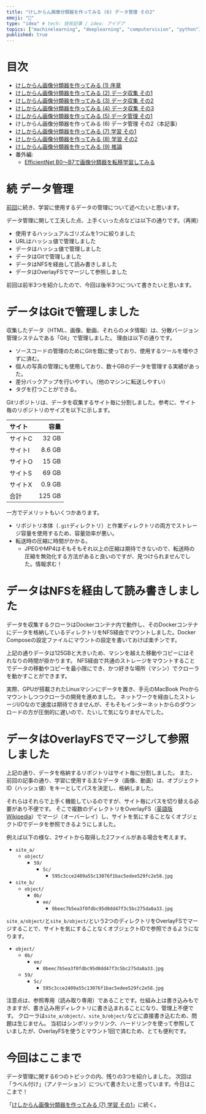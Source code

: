 ```yaml
---
title: "けしからん画像分類器を作ってみる (6) データ管理 その2"
emoji: "👙"
type: "idea" # tech: 技術記事 / idea: アイデア
topics: ["machinelearning", "deeplearning", "computervision", "python"]
published: true
---
```


# 目次

* [けしからん画像分類器を作ってみる (1) 序章](202102-pornography-classifier-1)
* [けしからん画像分類器を作ってみる (2) データ収集 その1](202102-pornography-classifier-2)
* [けしからん画像分類器を作ってみる (3) データ収集 その2](202102-pornography-classifier-3)
* [けしからん画像分類器を作ってみる (4) データ収集 その3](202103-pornography-classifier-4)
* [けしからん画像分類器を作ってみる (5) データ管理 その1](202103-pornography-classifier-5)
* けしからん画像分類器を作ってみる (6) データ管理 その2（本記事）
* [けしからん画像分類器を作ってみる (7) 学習 その1](202104-pornography-classifier-7)
* [けしからん画像分類器を作ってみる (8) 学習 その2](202104-pornography-classifier-8)
* [けしからん画像分類器を作ってみる (9) 推論](202104-pornography-classifier-9)
* 番外編:
    * [EfficientNet B0〜B7で画像分類器を転移学習してみる](202104-efficientnet)

# 続 データ管理

[前回](202103-pornography-classifier-5)に続き、学習に使用するデータの管理について述べたいと思います。

データ管理に関して工夫した点、上手くいった点などは以下の通りです。（再掲）

* 使用するハッシュアルゴリズムを1つに絞りました
* URLはハッシュ値で管理しました
* データはハッシュ値で管理しました
* データはGitで管理しました
* データはNFSを経由して読み書きしました
* データはOverlayFSでマージして参照しました

前回は前半3つを紹介したので、今回は後半3つについて書きたいと思います。

# データはGitで管理しました

収集したデータ（HTML、画像、動画、それらのメタ情報）は、分散バージョン管理システムである「Git」で管理しました。
理由は以下の通りです。

* ソースコードの管理のためにGitを既に使っており、使用するツールを増やさずに済む。
* 個人の写真の管理にも使用しており、数十GBのデータを管理する実績があった。
* 差分バックアップを行いやすい。（他のマシンに転送しやすい）
* タグを打つことができる。

Gitリポジトリは、データを収集するサイト毎に分割しました。参考に、サイト毎のリポジトリのサイズを以下に示します。

|サイト|容量|
|:---|---:|
| サイトC | 32 GB |
| サイトI | 8.6 GB |
| サイトO | 15 GB |
| サイトS | 69 GB |
| サイトX | 0.9 GB |
| 合計 | 125 GB |

一方でデメリットもいくつかあります。

* リポジトリ本体（`.git`ディレクトリ）と作業ディレクトリの両方でストレージ容量を使用するため、容量効率が悪い。
* 転送時の圧縮に時間がかかる。
    * JPEGやMP4はそもそもそれ以上の圧縮は期待できないので、転送時の圧縮を無効化する方法があると良いのですが、見つけられませんでした。情報求む！

# データはNFSを経由して読み書きしました

データを収集するクローラはDockerコンテナ内で動作し、そのDockerコンテナにデータを格納しているディレクトリをNFS経由でマウントしました。Docker Composeの設定ファイルにマウントの設定を書いておけば楽チンです。

上記の通りデータは125GBと大きいため、マシンを越えた移動やコピーにはそれなりの時間が掛かります。
NFS経由で共通のストレージをマウントすることでデータの移動やコピーを最小限にでき、かつ好きな場所（マシン）でクローラを動かすことができます。

実際、GPUが搭載されたLinuxマシンにデータを置き、手元のMacBook Proからマウントしつつクローラの開発を進めました。
ネットワークを経由したストレージI/Oなので速度は期待できませんが、そもそもインターネットからのダウンロードの方が圧倒的に遅いので、たいして気になりませんでした。

# データはOverlayFSでマージして参照しました

上記の通り、データを格納するリポジトリはサイト毎に分割しました。
また、前回の記事の通り、学習に使用する主なデータ（画像、動画）は、オブジェクトID（ハッシュ値）をキーとしてパスを決定し、格納しました。

それらはそれらで上手く機能しているのですが、サイト毎にパスを切り替える必要があり不便です。
そこで複数のディレクトリをOverlayFS（[英語版Wikipedia](https://en.wikipedia.org/wiki/OverlayFS)）でマージ（オーバーレイ）し、サイトを気にすることなくオブジェクトIDでデータを参照できるようにしました。

例えば以下の様な、2サイトから取得した2ファイルがある場合を考えます。

* `site_a/`
    * `object/`
        * `59/`
            * `5c/`
                * `595c3cce2409a55c13076f1bac5edee529fc2e58.jpg`
* `site_b/`
    * `object/`
        * `0b/`
            * `ee/`
                * `0beec7b5ea3f0fdbc95d0dd47f3c5bc275da8a33.jpg`

`site_a/object/`と`site_b/object/`という2つのディレクトリをOverlayFSでマージすることで、サイトを気にすることなくオブジェクトIDで参照できるようになります。

* `object/`
    * `0b/`
        * `ee/`
            * `0beec7b5ea3f0fdbc95d0dd47f3c5bc275da8a33.jpg`
    * `59/`
        * `5c/`
            * `595c3cce2409a55c13076f1bac5edee529fc2e58.jpg`

注意点は、参照専用（読み取り専用）であることです。仕組み上は書き込みもできますが、書き込み用ディレクトリに書き込まれることになり、管理上不便です。
クローラは`site_a/object/`、`site_b/object/`などに直接書き込むため、問題は生じません。
当初はシンボリックリンク、ハードリンクを使って参照していましたが、OverlayFSを使うとマウント1回で済むため、とても便利です。

# 今回はここまで

データ管理に関する6つのトピックの内、残りの3つを紹介しました。
次回は「ラベル付け」（アノテーション）について書きたいと思っています。今日はここまで！

「[けしからん画像分類器を作ってみる (7) 学習 その1](202104-pornography-classifier-7)」に続く。
